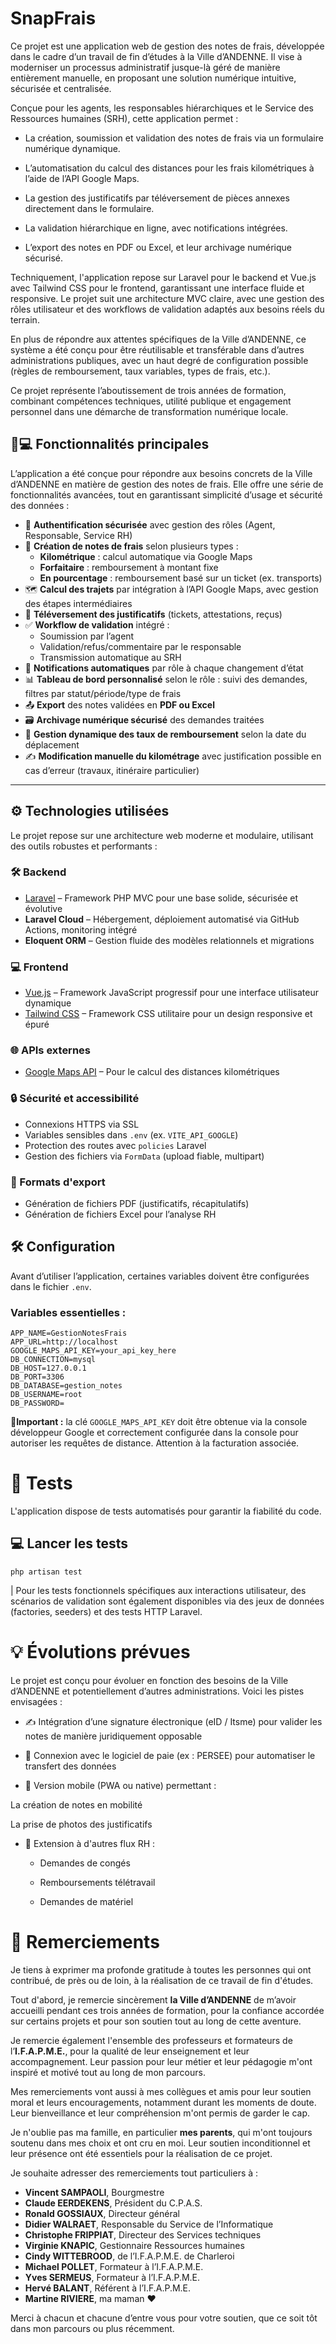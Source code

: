 
# SnapFrais

Ce projet est une application web de gestion des notes de frais, développée dans le cadre d’un travail de fin d’études à la Ville d’ANDENNE. Il vise à moderniser un processus administratif jusque-là géré de manière entièrement manuelle, en proposant une solution numérique intuitive, sécurisée et centralisée.

Conçue pour les agents, les responsables hiérarchiques et le Service des Ressources humaines (SRH), cette application permet :

- La création, soumission et validation des notes de frais via un formulaire numérique dynamique.

- L’automatisation du calcul des distances pour les frais kilométriques à l’aide de l’API Google Maps.

- La gestion des justificatifs par téléversement de pièces annexes directement dans le formulaire.

- La validation hiérarchique en ligne, avec notifications intégrées.

- L’export des notes en PDF ou Excel, et leur archivage numérique sécurisé.

Techniquement, l'application repose sur Laravel pour le backend et Vue.js avec Tailwind CSS pour le frontend, garantissant une interface fluide et responsive. Le projet suit une architecture MVC claire, avec une gestion des rôles utilisateur et des workflows de validation adaptés aux besoins réels du terrain.

En plus de répondre aux attentes spécifiques de la Ville d’ANDENNE, ce système a été conçu pour être réutilisable et transférable dans d’autres administrations publiques, avec un haut degré de configuration possible (règles de remboursement, taux variables, types de frais, etc.).

Ce projet représente l’aboutissement de trois années de formation, combinant compétences techniques, utilité publique et engagement personnel dans une démarche de transformation numérique locale.

## 👨💻 Fonctionnalités principales

L’application a été conçue pour répondre aux besoins concrets de la Ville d’ANDENNE en matière de gestion des notes de frais. Elle offre une série de fonctionnalités avancées, tout en garantissant simplicité d’usage et sécurité des données :

- 🔐 **Authentification sécurisée** avec gestion des rôles (Agent, Responsable, Service RH)
- 🧾 **Création de notes de frais** selon plusieurs types :
  - **Kilométrique** : calcul automatique via Google Maps
  - **Forfaitaire** : remboursement à montant fixe
  - **En pourcentage** : remboursement basé sur un ticket (ex. transports)
- 🗺️ **Calcul des trajets** par intégration à l’API Google Maps, avec gestion des étapes intermédiaires
- 📎 **Téléversement des justificatifs** (tickets, attestations, reçus)
- ✅ **Workflow de validation** intégré :
  - Soumission par l’agent
  - Validation/refus/commentaire par le responsable
  - Transmission automatique au SRH
- 🔔 **Notifications automatiques** par rôle à chaque changement d’état
- 📊 **Tableau de bord personnalisé** selon le rôle : suivi des demandes, filtres par statut/période/type de frais
- 📤 **Export** des notes validées en **PDF ou Excel**
- 🗃️ **Archivage numérique sécurisé** des demandes traitées
- 🧩 **Gestion dynamique des taux de remboursement** selon la date du déplacement
- ✍️ **Modification manuelle du kilométrage** avec justification possible en cas d’erreur (travaux, itinéraire particulier)

---

## ⚙️ Technologies utilisées

Le projet repose sur une architecture web moderne et modulaire, utilisant des outils robustes et performants :

### 🛠️ Backend
- [Laravel](https://laravel.com/) – Framework PHP MVC pour une base solide, sécurisée et évolutive
- **Laravel Cloud** – Hébergement, déploiement automatisé via GitHub Actions, monitoring intégré
- **Eloquent ORM** – Gestion fluide des modèles relationnels et migrations

### 💻 Frontend
- [Vue.js](https://vuejs.org/) – Framework JavaScript progressif pour une interface utilisateur dynamique
- [Tailwind CSS](https://tailwindcss.com/) – Framework CSS utilitaire pour un design responsive et épuré

### 🌐 APIs externes
- [Google Maps API](https://developers.google.com/maps) – Pour le calcul des distances kilométriques

### 🔒 Sécurité et accessibilité
- Connexions HTTPS via SSL
- Variables sensibles dans `.env` (ex. `VITE_API_GOOGLE`)
- Protection des routes avec `policies` Laravel
- Gestion des fichiers via `FormData` (upload fiable, multipart)

### 📁 Formats d'export
- Génération de fichiers PDF (justificatifs, récapitulatifs)
- Génération de fichiers Excel pour l’analyse RH

## 🛠️ Configuration

Avant d’utiliser l’application, certaines variables doivent être configurées dans le fichier `.env`.

### Variables essentielles :

```env
APP_NAME=GestionNotesFrais
APP_URL=http://localhost
GOOGLE_MAPS_API_KEY=your_api_key_here
DB_CONNECTION=mysql
DB_HOST=127.0.0.1
DB_PORT=3306
DB_DATABASE=gestion_notes
DB_USERNAME=root
DB_PASSWORD=
```

🔐**Important :** la clé `GOOGLE_MAPS_API_KEY` doit être obtenue via la console développeur Google et correctement configurée dans la console pour autoriser les requêtes de distance. Attention à la facturation associée.

# 🧪 Tests
L'application dispose de tests automatisés pour garantir la fiabilité du code.

## 💻 Lancer les tests

```
php artisan test
```

| Pour les tests fonctionnels spécifiques aux interactions utilisateur, des scénarios de validation sont également disponibles via des jeux de données (factories, seeders) et des tests HTTP Laravel.

# 💡 Évolutions prévues

Le projet est conçu pour évoluer en fonction des besoins de la Ville d’ANDENNE et potentiellement d’autres administrations. Voici les pistes envisagées :

- ✍️ Intégration d’une signature électronique (eID / Itsme) pour valider les notes de manière juridiquement opposable

- 🔗 Connexion avec le logiciel de paie (ex : PERSEE) pour automatiser le transfert des données

- 📱 Version mobile (PWA ou native) permettant :

La création de notes en mobilité

La prise de photos des justificatifs

- 🧾 Extension à d'autres flux RH :

    - Demandes de congés

    - Remboursements télétravail

    - Demandes de matériel

# 🤝 Remerciements

Je tiens à exprimer ma profonde gratitude à toutes les personnes qui ont contribué, de près ou de loin, à la réalisation de ce travail de fin d'études.

Tout d'abord, je remercie sincèrement **la Ville d’ANDENNE** de m’avoir accueilli pendant ces trois années de formation, pour la confiance accordée sur certains projets et pour son soutien tout au long de cette aventure.

Je remercie également l'ensemble des professeurs et formateurs de l’**I.F.A.P.M.E.**, pour la qualité de leur enseignement et leur accompagnement. Leur passion pour leur métier et leur pédagogie m'ont inspiré et motivé tout au long de mon parcours.

Mes remerciements vont aussi à mes collègues et amis pour leur soutien moral et leurs encouragements, notamment durant les moments de doute. Leur bienveillance et leur compréhension m'ont permis de garder le cap.

Je n'oublie pas ma famille, en particulier **mes parents**, qui m'ont toujours soutenu dans mes choix et ont cru en moi. Leur soutien inconditionnel et leur présence ont été essentiels pour la réalisation de ce projet.

Je souhaite adresser des remerciements tout particuliers à :

- **Vincent SAMPAOLI**, Bourgmestre  
- **Claude EERDEKENS**, Président du C.P.A.S.  
- **Ronald GOSSIAUX**, Directeur général  
- **Didier WALRAET**, Responsable du Service de l’Informatique  
- **Christophe FRIPPIAT**, Directeur des Services techniques  
- **Virginie KNAPIC**, Gestionnaire Ressources humaines  
- **Cindy WITTEBROOD**, de l’I.F.A.P.M.E. de Charleroi  
- **Michael POLLET**, Formateur à l’I.F.A.P.M.E.  
- **Yves SERMEUS**, Formateur à l’I.F.A.P.M.E.  
- **Hervé BALANT**, Référent à l’I.F.A.P.M.E.  
- **Martine RIVIERE**, ma maman ❤️  

Merci à chacun et chacune d’entre vous pour votre soutien, que ce soit tôt dans mon parcours ou plus récemment.
